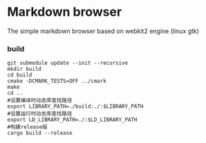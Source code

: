 Markdown browser
=================

The simple markdown browser based on webkit2 engine (linux gtk) 

### build

```shell
git submodule update --init --recursive
mkdir build
cd build
cmake -DCMARK_TESTS=OFF ../cmark
make 
cd ..
#设置编译时动态库查找路径
export LIBRARY_PATH=./build:./:$LIBRARY_PATH
#设置运行时动态库查找路径
export LD_LIBRARY_PATH=./:$LD_LIBRARY_PATH
#构建release版
cargo build --release
```